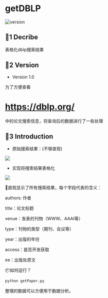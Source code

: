 # getDBLP
![version](https://img.shields.io/badge/python-3.7-red.svg)


## :green_apple:1 Decribe

表格化dblp搜索结果

## :bookmark:2 Version
  
- Version 1.0

为了方便查看 
# https://dblp.org/
中的论文搜索信息，将查询后的数据进行了一些处理



## :construction_worker:3 Introduction


- 原始搜索结果：(不够直观)

![](https://raw.github.com/yaunsine/getDBLP/master/%E5%BE%AE%E4%BF%A1%E6%88%AA%E5%9B%BE_20221219210844.png)



- 实现将搜索结果表格化

![](https://raw.github.com/yaunsine/getDBLP/master/Snipaste_2022-12-19_21-06-14.png)



:wrench:直观显示了所有搜索结果，每个字段代表的含义：

authors:   作者

title：论文标题

venue：发表的刊物（WWW、AAAI等）

type：刊物的类型（期刊、会议等）

year：出版的年份

access：是否开发获取

ee：出版处原文


:package:如何运行？
```python
python getPaper.py
```


整理的数据可以方便用于数据分析。

